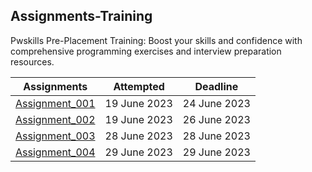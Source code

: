 ## Assignments-Training
Pwskills Pre-Placement Training: Boost your skills and confidence with comprehensive programming exercises and interview preparation resources.

|Assignments|Attempted|Deadline|
|-----|-----|-----|
|[Assignment_001](https://github.com/navneetguptacse/Assignments-Training/blob/main/Assignment_001.ipynb)| 19 June 2023|24 June 2023|
|[Assignment_002](https://github.com/navneetguptacse/Assignments-Training/blob/main/Assignment_002.ipynb)| 19 June 2023|26 June 2023|
|[Assignment_003](https://github.com/navneetguptacse/Assignments-Training/blob/main/Assignment_003.ipynb)| 28 June 2023|28 June 2023|
|[Assignment_004](https://github.com/navneetguptacse/Assignments-Training/blob/main/Assignment_004.ipynb)| 29 June 2023|29 June 2023|
